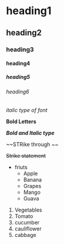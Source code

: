 # heading1
## heading2
### heading3
#### heading4
##### heading5
###### heading6

*italic type of font*

**Bold Letters**

***Bold and Italic type***

~~STRike through ~~

~~Strike statement~~

* friuts 
  * Apple
  * Banana
  * Grapes
  * Mango
  * Guava
  
1. Vegetables
  1. Tomato
  2. cucumber
  3. cauliflower
  4. cabbage
